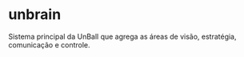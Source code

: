 # unbrain
Sistema principal da UnBall que agrega as áreas de visão, estratégia, comunicação e controle.
